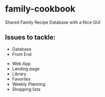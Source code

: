 # family-cookbook
Shared Family Recipe Database with a Nice GUI

## Issues to tackle:
* Database
* Front End
- Web App
- Landing page
- Library
- Favorites
- Weekly Planning
- Shopping lists